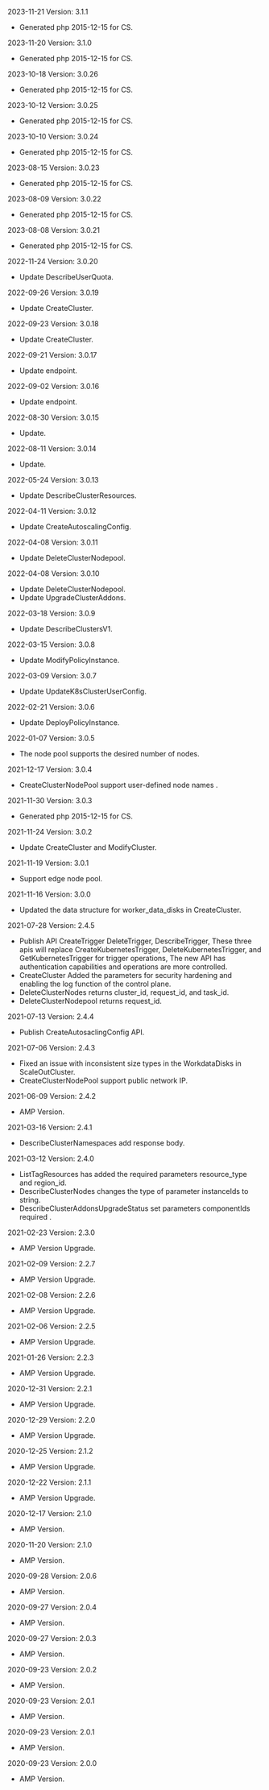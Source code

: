 2023-11-21 Version: 3.1.1
- Generated php 2015-12-15 for CS.

2023-11-20 Version: 3.1.0
- Generated php 2015-12-15 for CS.

2023-10-18 Version: 3.0.26
- Generated php 2015-12-15 for CS.

2023-10-12 Version: 3.0.25
- Generated php 2015-12-15 for CS.

2023-10-10 Version: 3.0.24
- Generated php 2015-12-15 for CS.

2023-08-15 Version: 3.0.23
- Generated php 2015-12-15 for CS.

2023-08-09 Version: 3.0.22
- Generated php 2015-12-15 for CS.

2023-08-08 Version: 3.0.21
- Generated php 2015-12-15 for CS.

2022-11-24 Version: 3.0.20
- Update DescribeUserQuota.

2022-09-26 Version: 3.0.19
- Update CreateCluster.

2022-09-23 Version: 3.0.18
- Update CreateCluster.

2022-09-21 Version: 3.0.17
- Update endpoint.

2022-09-02 Version: 3.0.16
- Update endpoint.

2022-08-30 Version: 3.0.15
- Update.

2022-08-11 Version: 3.0.14
- Update.

2022-05-24 Version: 3.0.13
- Update DescribeClusterResources.

2022-04-11 Version: 3.0.12
- Update CreateAutoscalingConfig.

2022-04-08 Version: 3.0.11
- Update DeleteClusterNodepool.

2022-04-08 Version: 3.0.10
- Update DeleteClusterNodepool.
- Update UpgradeClusterAddons.

2022-03-18 Version: 3.0.9
- Update DescribeClustersV1.

2022-03-15 Version: 3.0.8
- Update ModifyPolicyInstance.

2022-03-09 Version: 3.0.7
- Update UpdateK8sClusterUserConfig.

2022-02-21 Version: 3.0.6
- Update DeployPolicyInstance.

2022-01-07 Version: 3.0.5
- The node pool supports the desired number of nodes.

2021-12-17 Version: 3.0.4
- CreateClusterNodePool support user-defined node names .

2021-11-30 Version: 3.0.3
- Generated php 2015-12-15 for CS.

2021-11-24 Version: 3.0.2
- Update CreateCluster and ModifyCluster.

2021-11-19 Version: 3.0.1
- Support edge node pool.

2021-11-16 Version: 3.0.0
- Updated the data structure for worker_data_disks in CreateCluster.

2021-07-28 Version: 2.4.5
- Publish API CreateTrigger DeleteTrigger, DescribeTrigger, These three apis will replace CreateKubernetesTrigger, DeleteKubernetesTrigger, and GetKubernetesTrigger for trigger operations, The new API has authentication capabilities and operations are more controlled.
- CreateCluster Added the parameters for security hardening and enabling the log function of the control plane.
- DeleteClusterNodes returns cluster_id, request_id, and task_id.
- DeleteClusterNodepool returns request_id.

2021-07-13 Version: 2.4.4
- Publish CreateAutosaclingConfig API.

2021-07-06 Version: 2.4.3
- Fixed an issue with inconsistent size types in the WorkdataDisks in ScaleOutCluster.
- CreateClusterNodePool support public network IP.

2021-06-09 Version: 2.4.2
- AMP Version.

2021-03-16 Version: 2.4.1
- DescribeClusterNamespaces add response body.

2021-03-12 Version: 2.4.0
- ListTagResources has added the required parameters resource_type and region_id.
- DescribeClusterNodes changes the type of parameter instanceIds to string.
- DescribeClusterAddonsUpgradeStatus set parameters componentIds required .

2021-02-23 Version: 2.3.0
- AMP Version Upgrade.

2021-02-09 Version: 2.2.7
- AMP Version Upgrade.

2021-02-08 Version: 2.2.6
- AMP Version Upgrade.

2021-02-06 Version: 2.2.5
- AMP Version Upgrade.

2021-01-26 Version: 2.2.3
- AMP Version Upgrade.

2020-12-31 Version: 2.2.1
- AMP Version Upgrade.

2020-12-29 Version: 2.2.0
- AMP Version Upgrade.

2020-12-25 Version: 2.1.2
- AMP Version Upgrade.

2020-12-22 Version: 2.1.1
- AMP Version Upgrade.

2020-12-17 Version: 2.1.0
- AMP Version.

2020-11-20 Version: 2.1.0
- AMP Version.

2020-09-28 Version: 2.0.6
- AMP Version.

2020-09-27 Version: 2.0.4
- AMP Version.

2020-09-27 Version: 2.0.3
- AMP Version.

2020-09-23 Version: 2.0.2
- AMP Version.

2020-09-23 Version: 2.0.1
- AMP Version.

2020-09-23 Version: 2.0.1
- AMP Version.

2020-09-23 Version: 2.0.0
- AMP Version.

